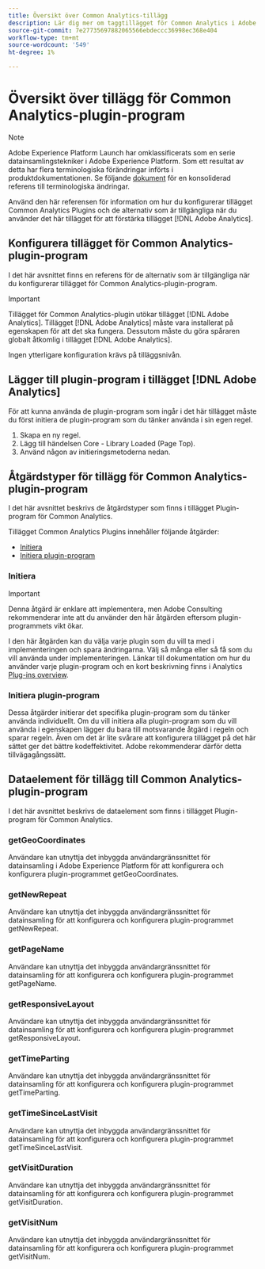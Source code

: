 ```yaml
---
title: Översikt över Common Analytics-tillägg
description: Lär dig mer om taggtillägget för Common Analytics i Adobe Experience Platform.
source-git-commit: 7e27735697882065566ebdeccc36998ec368e404
workflow-type: tm+mt
source-wordcount: '549'
ht-degree: 1%

---
```


# Översikt över tillägg för Common Analytics-plugin-program

>[!NOTE]
>
>Adobe Experience Platform Launch har omklassificerats som en serie datainsamlingstekniker i Adobe Experience Platform. Som ett resultat av detta har flera terminologiska förändringar införts i produktdokumentationen. Se följande [dokument](../../../term-updates.md) för en konsoliderad referens till terminologiska ändringar.

Använd den här referensen för information om hur du konfigurerar tillägget Common Analytics Plugins och de alternativ som är tillgängliga när du använder det här tillägget för att förstärka tillägget [!DNL Adobe Analytics].

## Konfigurera tillägget för Common Analytics-plugin-program

I det här avsnittet finns en referens för de alternativ som är tillgängliga när du konfigurerar tillägget för Common Analytics-plugin-program.

>[!IMPORTANT]
>
>Tillägget för Common Analytics-plugin utökar tillägget [!DNL Adobe Analytics]. Tillägget [!DNL Adobe Analytics] måste vara installerat på egenskapen för att det ska fungera. Dessutom måste du göra spåraren globalt åtkomlig i tillägget [!DNL Adobe Analytics].

Ingen ytterligare konfiguration krävs på tilläggsnivån.

## Lägger till plugin-program i tillägget [!DNL Adobe Analytics]

För att kunna använda de plugin-program som ingår i det här tillägget måste du först initiera de plugin-program som du tänker använda i sin egen regel.

1. Skapa en ny regel.
1. Lägg till händelsen Core - Library Loaded (Page Top).
1. Använd någon av initieringsmetoderna nedan.

## Åtgärdstyper för tillägg för Common Analytics-plugin-program

I det här avsnittet beskrivs de åtgärdstyper som finns i tillägget Plugin-program för Common Analytics.

Tillägget Common Analytics Plugins innehåller följande åtgärder:

* [Initiera](#initialize)
* [Initiera plugin-program](#initialize-plugin)

### Initiera

>[!IMPORTANT]
>
>Denna åtgärd är enklare att implementera, men Adobe Consulting rekommenderar inte att du använder den här åtgärden eftersom plugin-programmets vikt ökar.

I den här åtgärden kan du välja varje plugin som du vill ta med i implementeringen och spara ändringarna. Välj så många eller så få som du vill använda under implementeringen. Länkar till dokumentation om hur du använder varje plugin-program och en kort beskrivning finns i Analytics [Plug-ins overview](https://experienceleague.adobe.com/docs/analytics/implementation/vars/plugins/impl-plugins.html).

### Initiera plugin-program

Dessa åtgärder initierar det specifika plugin-program som du tänker använda individuellt. Om du vill initiera alla plugin-program som du vill använda i egenskapen lägger du bara till motsvarande åtgärd i regeln och sparar regeln. Även om det är lite svårare att konfigurera tillägget på det här sättet ger det bättre kodeffektivitet. Adobe rekommenderar därför detta tillvägagångssätt.

## Dataelement för tillägg till Common Analytics-plugin-program

I det här avsnittet beskrivs de dataelement som finns i tillägget Plugin-program för Common Analytics.

### getGeoCoordinates

Användare kan utnyttja det inbyggda användargränssnittet för datainsamling i Adobe Experience Platform för att konfigurera och konfigurera plugin-programmet getGeoCoordinates.

### getNewRepeat

Användare kan utnyttja det inbyggda användargränssnittet för datainsamling för att konfigurera och konfigurera plugin-programmet getNewRepeat.

### getPageName

Användare kan utnyttja det inbyggda användargränssnittet för datainsamling för att konfigurera och konfigurera plugin-programmet getPageName.

### getResponsiveLayout

Användare kan utnyttja det inbyggda användargränssnittet för datainsamling för att konfigurera och konfigurera plugin-programmet getResponsiveLayout.

### getTimeParting

Användare kan utnyttja det inbyggda användargränssnittet för datainsamling för att konfigurera och konfigurera plugin-programmet getTimeParting.

### getTimeSinceLastVisit

Användare kan utnyttja det inbyggda användargränssnittet för datainsamling för att konfigurera och konfigurera plugin-programmet getTimeSinceLastVisit.

### getVisitDuration

Användare kan utnyttja det inbyggda användargränssnittet för datainsamling för att konfigurera och konfigurera plugin-programmet getVisitDuration.

### getVisitNum

Användare kan utnyttja det inbyggda användargränssnittet för datainsamling för att konfigurera och konfigurera plugin-programmet getVisitNum.
